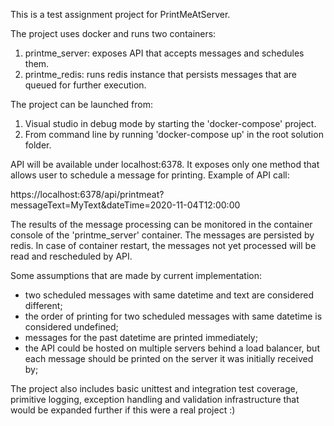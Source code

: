 This is a test assignment project for PrintMeAtServer.

The project uses docker and runs two containers:
1. printme_server: exposes API that accepts messages and schedules them.
2. printme_redis: runs redis instance that persists messages that are queued for further execution.

The project can be launched from:
1. Visual studio in debug mode by starting the 'docker-compose' project.
2. From command line by running 'docker-compose up' in the root solution folder.

API will be available under localhost:6378. It exposes only one method that allows user to schedule a message for printing. 
Example of API call:

https://localhost:6378/api/printmeat?messageText=MyText&dateTime=2020-11-04T12:00:00

The results of the message processing can be monitored in the container console of the 'printme_server' container.
The messages are persisted by redis. In case of container restart, the messages not yet processed will be read and rescheduled by API.

Some assumptions that are made by current implementation: 
- two scheduled messages with same datetime and text are considered different;
- the order of printing for two scheduled messages with same datetime is considered undefined;
- messages for the past datetime are printed immediately;
- the API could be hosted on multiple servers behind a load balancer, but each message should be printed on the server it was initially received by;

The project also includes basic unittest and integration test coverage, primitive logging, exception handling and validation infrastructure that would be expanded further if this were a real project :)